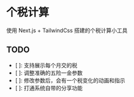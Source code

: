 # 个税计算

使用 Next.js + TailwindCss 搭建的个税计算小工具

## TODO

- [ ]: 支持展示每个月交的税
- [ ]: 调整准确的五险一金参数
- [ ]: 修改参数后，会有一个税变化的动画和指示
- [ ]: 打通系统自带的分享功能
